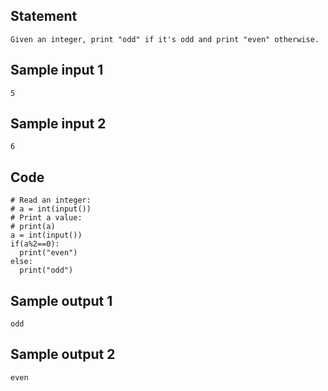 ## Statement
```
Given an integer, print "odd" if it's odd and print "even" otherwise.
```
## Sample input 1
```
5
```
## Sample input 2
```
6
```
## Code
```
# Read an integer:
# a = int(input())
# Print a value:
# print(a)
a = int(input())
if(a%2==0):
  print("even")
else:
  print("odd")
```
## Sample output 1
```
odd
```
## Sample output 2
```
even
```
